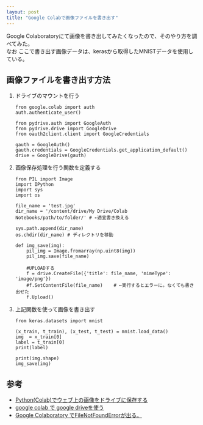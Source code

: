 ```yaml
---
layout: post
title: "Google Colabで画像ファイルを書き出す"
---
```


Google Colaboratoryにて画像を書き出してみたくなったので、そのやり方を調べてみた。  
なお ここで書き出す画像データは、kerasから取得したMNISTデータを使用している。  

## 画像ファイルを書き出す方法

1. ドライブのマウントを行う
    ```
    from google.colab import auth
    auth.authenticate_user()

    from pydrive.auth import GoogleAuth
    from pydrive.drive import GoogleDrive
    from oauth2client.client import GoogleCredentials

    gauth = GoogleAuth()
    gauth.credentials = GoogleCredentials.get_application_default()
    drive = GoogleDrive(gauth)
    ```
1. 画像保存処理を行う関数を定義する
    ```
    from PIL import Image
    import IPython
    import sys
    import os

    file_name = 'test.jpg'
    dir_name = '/content/drive/My Drive/Colab Notebooks/path/to/folder/' # ←適宜書き換える

    sys.path.append(dir_name)
    os.chdir(dir_name) # ディレクトリを移動

    def img_save(img):
        pil_img = Image.fromarray(np.uint8(img))
        pil_img.save(file_name)
    
        #UPLOADする
        f = drive.CreateFile({'title': file_name, 'mimeType': 'image/png'})
        #f.SetContentFile(file_name)    # ←実行するとエラーに。なくても書き出せた
        f.Upload()
    ```
1. 上記関数を使って画像を書き出す
    ```
    from keras.datasets import mnist

    (x_train, t_train), (x_test, t_test) = mnist.load_data()
    img  = x_train[0]
    label = t_train[0]
    print(label)

    print(img.shape)
    img_save(img)
    ```

## 参考

+ [Python(Colab)でウェブ上の画像をドライブに保存する](https://qiita.com/plumfield56/items/c960d36f9224a68a4405)
+ [google colab で google driveを使う](https://skattun.hatenablog.jp/entry/2019/04/30/233526)
+ [Google Colaboratory でFileNotFoundErrorが出る。](https://teratail.com/questions/224318)